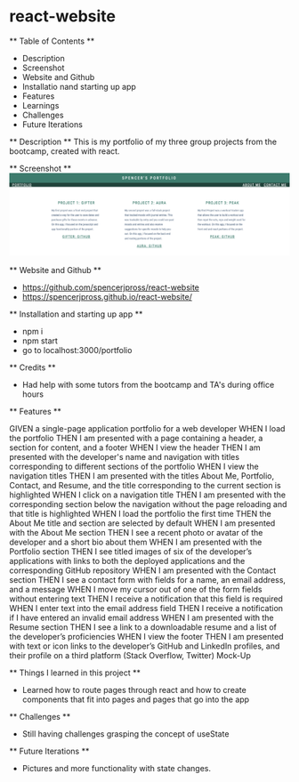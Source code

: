 # react-website
** Table of Contents **
- Description
- Screenshot
- Website and Github
- Installatio nand starting up app
- Features
- Learnings
- Challenges
- Future Iterations


** Description **
This is my portfolio of my three group projects from the bootcamp, created with react. 

** Screenshot **
![screenshot](./images/Screen%20Shot%202022-12-04%20at%204.23.46%20PM.png)

** Website and Github **
- https://github.com/spencerjpross/react-website
- https://spencerjpross.github.io/react-website/

** Installation and starting up app **
- npm i
- npm start
- go to localhost:3000/portfolio

** Credits **
- Had help with some tutors from the bootcamp and TA's during office hours

** Features **

GIVEN a single-page application portfolio for a web developer
WHEN I load the portfolio
THEN I am presented with a page containing a header, a section for content, and a footer
WHEN I view the header
THEN I am presented with the developer's name and navigation with titles corresponding to different sections of the portfolio
WHEN I view the navigation titles
THEN I am presented with the titles About Me, Portfolio, Contact, and Resume, and the title corresponding to the current section is highlighted
WHEN I click on a navigation title
THEN I am presented with the corresponding section below the navigation without the page reloading and that title is highlighted
WHEN I load the portfolio the first time
THEN the About Me title and section are selected by default
WHEN I am presented with the About Me section
THEN I see a recent photo or avatar of the developer and a short bio about them
WHEN I am presented with the Portfolio section
THEN I see titled images of six of the developer’s applications with links to both the deployed applications and the corresponding GitHub repository
WHEN I am presented with the Contact section
THEN I see a contact form with fields for a name, an email address, and a message
WHEN I move my cursor out of one of the form fields without entering text
THEN I receive a notification that this field is required
WHEN I enter text into the email address field
THEN I receive a notification if I have entered an invalid email address
WHEN I am presented with the Resume section
THEN I see a link to a downloadable resume and a list of the developer’s proficiencies
WHEN I view the footer
THEN I am presented with text or icon links to the developer’s GitHub and LinkedIn profiles, and their profile on a third platform (Stack Overflow, Twitter) 
Mock-Up

** Things I learned in this project **
- Learned how to route pages through react and how to create components that fit into pages and pages that go into the app

** Challenges **
- Still having challenges grasping the concept of useState


** Future Iterations **
- Pictures and more functionality with state changes.